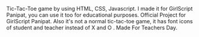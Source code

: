 Tic-Tac-Toe game by  using HTML, CSS, Javascript. 
I made it for GirlScript Panipat, you can use it too for educational purposes.
Official Project for GirlScript Panipat.
Also it's not a normal tic-tac-toe game, it has font icons  of student and teacher instead of X and O . Made For Teachers Day.